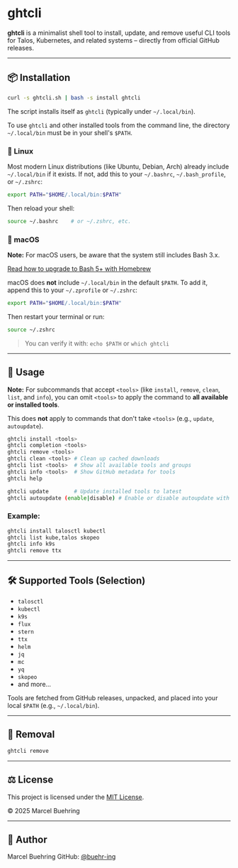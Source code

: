# ghtcli

**ghtcli** is a minimalist shell tool to install, update, and remove useful CLI tools for Talos, Kubernetes, and related systems – directly from official GitHub releases.

---

## 📦 Installation

```bash
curl -s ghtcli.sh | bash -s install ghtcli
```

The script installs itself as `ghtcli` (typically under `~/.local/bin`).

To use `ghtcli` and other installed tools from the command line, the directory `~/.local/bin` must be in your shell's `$PATH`.

### 🐧 Linux

Most modern Linux distributions (like Ubuntu, Debian, Arch) already include `~/.local/bin` if it exists. If not, add this to your `~/.bashrc`, `~/.bash_profile`, or `~/.zshrc`:

```bash
export PATH="$HOME/.local/bin:$PATH"
```

Then reload your shell:

```bash
source ~/.bashrc    # or ~/.zshrc, etc.
```

### 🍎  macOS

**Note:** For macOS users, be aware that the system still includes Bash 3.x.

[Read how to upgrade to Bash 5+ with Homebrew](docs/upgrading_macOS_bash.md)

macOS does **not** include `~/.local/bin` in the default `$PATH`. To add it, append this to your `~/.zprofile` or `~/.zshrc`:

```bash
export PATH="$HOME/.local/bin:$PATH"
```

Then restart your terminal or run:

```bash
source ~/.zshrc
```

> You can verify it with: `echo $PATH` or `which ghtcli`

---

## 🚀 Usage

**Note:** For subcommands that accept `<tools>` (like `install`, `remove`, `clean`, `list`, and `info`), you can omit `<tools>` to apply the command to **all available or installed tools**.

This does **not** apply to commands that don't take `<tools>` (e.g., `update`, `autoupdate`).

```bash
ghtcli install <tools>
ghtcli completion <tools>
ghtcli remove <tools>
ghtcli clean <tools> # Clean up cached downloads
ghtcli list <tools>  # Show all available tools and groups
ghtcli info <tools>  # Show GitHub metadata for tools
ghtcli help

ghtcli update        # Update installed tools to latest
ghtcli autoupdate (enable|disable) # Enable or disable autoupdate with cron
```

### Example:

```bash
ghtcli install talosctl kubectl
ghtcli list kube,talos skopeo 
ghtcli info k9s
ghtcli remove ttx
```

---

## 🛠 Supported Tools (Selection)

- `talosctl`
- `kubectl`
- `k9s`
- `flux`
- `stern`
- `ttx`
- `helm`
- `jq`
- `mc`
- `yq`
- `skopeo`
- and more...

Tools are fetched from GitHub releases, unpacked, and placed into your local `$PATH` (e.g., `~/.local/bin`).

---

## 🧹 Removal

```bash
ghtcli remove
```

---

## ⚖️  License

This project is licensed under the [MIT License](LICENSE).

© 2025 Marcel Buehring

---

## 👤 Author

Marcel Buehring
GitHub: [@buehr-ing](https://github.com/buehr-ing)
